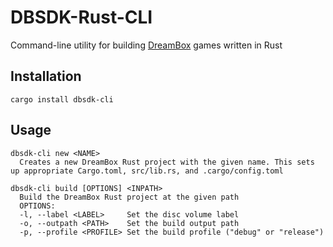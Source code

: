 # DBSDK-Rust-CLI
Command-line utility for building [DreamBox](https://dreambox3d.dev/) games written in Rust

## Installation

```
cargo install dbsdk-cli
```

## Usage

```
dbsdk-cli new <NAME>
  Creates a new DreamBox Rust project with the given name. This sets up appropriate Cargo.toml, src/lib.rs, and .cargo/config.toml
  
dbsdk-cli build [OPTIONS] <INPATH>
  Build the DreamBox Rust project at the given path
  OPTIONS:
  -l, --label <LABEL>     Set the disc volume label
  -o, --outpath <PATH>    Set the build output path
  -p, --profile <PROFILE> Set the build profile ("debug" or "release")
```
